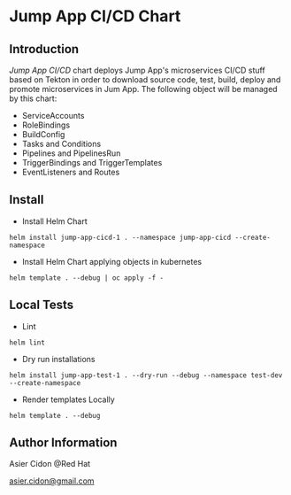 # Jump App CI/CD Chart

## Introduction

*Jump App CI/CD* chart deploys Jump App's microservices CI/CD stuff based on Tekton in order to download source code, test, build, deploy and promote microservices in Jum App. The following object will be managed by this chart:

- ServiceAccounts
- RoleBindings
- BuildConfig
- Tasks and Conditions
- Pipelines and PipelinesRun
- TriggerBindings and TriggerTemplates
- EventListeners and Routes

## Install

- Install Helm Chart

```$bash
helm install jump-app-cicd-1 . --namespace jump-app-cicd --create-namespace
```

- Install Helm Chart applying objects in kubernetes

```$bash
helm template . --debug | oc apply -f -
```

## Local Tests

- Lint

```$bash
helm lint
```

- Dry run installations

```$bash
helm install jump-app-test-1 . --dry-run --debug --namespace test-dev --create-namespace
```

- Render templates Locally

```$bash
helm template . --debug
```

## Author Information

Asier Cidon @Red Hat

asier.cidon@gmail.com
